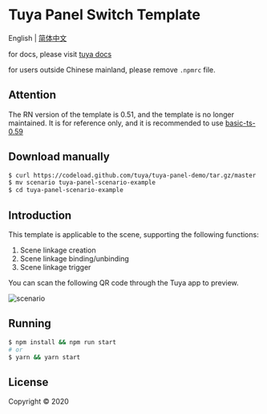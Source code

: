 # Tuya Panel Switch Template

English | [简体中文](./README-zh_CN.md)

for docs, please visit [tuya docs](https://docs.tuya.com)

for users outside Chinese mainland, please remove `.npmrc` file.

## Attention

The RN version of the template is 0.51, and the template is no longer maintained. It is for reference only, and it is recommended to use [basic-ts-0.59](../basic-ts-0.59)

## Download manually

```bash
$ curl https://codeload.github.com/tuya/tuya-panel-demo/tar.gz/master | tar -xz --strip=2 tuya-panel-demo-master/examples/scenario
$ mv scenario tuya-panel-scenario-example
$ cd tuya-panel-scenario-example
```

## Introduction

This template is applicable to the scene, supporting the following functions:

1. Scene linkage creation
2. Scene linkage binding/unbinding
3. Scene linkage trigger

You can scan the following QR code through the Tuya app to preview.

![scenario](https://images.tuyacn.com/fe-static/docs/img/68a3f0db-5185-4de6-be4b-34a8a4b7cf4e.png)

## Running

```bash
$ npm install && npm run start
# or
$ yarn && yarn start
```

## License

Copyright © 2020
